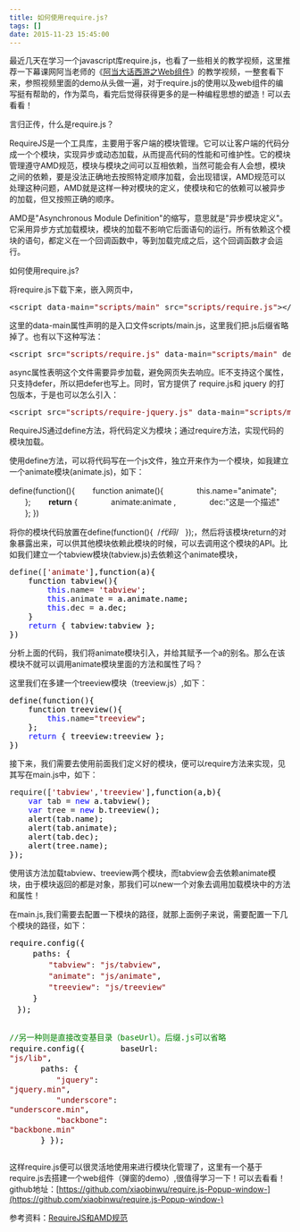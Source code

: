 ```yaml
---
title: 如何使用require.js?
tags: []
date: 2015-11-23 15:45:00
---
```


最近几天在学习一个javascript库require.js，也看了一些相关的教学视频，这里推荐一下幕课网阿当老师的《[阿当大话西游之Web组件](http://www.imooc.com/learn/99)》的教学视频，一整套看下来，参照视频里面的demo从头做一遍，对于require.js的使用以及web组件的编写挺有帮助的，作为菜鸟，看完后觉得获得更多的是一种编程思想的塑造！可以去看看！

言归正传，什么是require.js？

RequireJS是一个工具库，主要用于客户端的模块管理。它可以让客户端的代码分成一个个模块，实现异步或动态加载，从而提高代码的性能和可维护性。它的模块管理遵守AMD规范，模块与模块之间可以互相依赖，当然可能会有人会想，模块之间的依赖，要是没法正确地去按照特定顺序加载，会出现错误，AMD规范可以处理这种问题，AMD就是这样一种对模块的定义，使模块和它的依赖可以被异步的加载，但又按照正确的顺序。

AMD是"Asynchronous Module Definition"的缩写，意思就是"异步模块定义"。它采用异步方式加载模块，模块的加载不影响它后面语句的运行。所有依赖这个模块的语句，都定义在一个回调函数中，等到加载完成之后，这个回调函数才会运行。

如何使用require.js?

将require.js下载下来，嵌入网页中，

<div class="cnblogs_code">
<pre>&lt;script data-main=<span style="color: #800000;">"</span><span style="color: #800000;">scripts/main</span><span style="color: #800000;">"</span> src=<span style="color: #800000;">"</span><span style="color: #800000;">scripts/require.js</span><span style="color: #800000;">"</span>&gt;&lt;/script&gt;</pre>
</div>

这里的data-main属性声明的是入口文件scripts/main.js，这里我们把.js后缀省略掉了。也有以下这种写法：

<div class="cnblogs_code">
<pre>&lt;script src=<span style="color: #800000;">"</span><span style="color: #800000;">scripts/require.js</span><span style="color: #800000;">"</span> data-main=<span style="color: #800000;">"</span><span style="color: #800000;">scripts/main</span><span style="color: #800000;">"</span> defer <span style="color: #0000ff;">async</span>=<span style="color: #800000;">"</span><span style="color: #800000;">true</span><span style="color: #800000;">"</span> &gt;&lt;/script&gt;</pre>
</div>

async属性表明这个文件需要异步加载，避免网页失去响应。IE不支持这个属性，只支持defer，所以把defer也写上。同时，官方提供了 require.js和 jquery 的打包版本，于是也可以怎么引入：

<div class="cnblogs_code">
<pre>&lt;script src=<span style="color: #800000;">"</span><span style="color: #800000;">scripts/require-jquery.js</span><span style="color: #800000;">"</span> data-main=<span style="color: #800000;">"</span><span style="color: #800000;">scripts/main</span><span style="color: #800000;">"</span> defer <span style="color: #0000ff;">async</span>=<span style="color: #800000;">"</span><span style="color: #800000;">true</span><span style="color: #800000;">"</span> &gt;&lt;/script&gt;</pre>
</div>

RequireJS通过define方法，将代码定义为模块；通过require方法，实现代码的模块加载。

使用define方法，可以将代码写在一个js文件，独立开来作为一个模块，如我建立一个animate模块(animate.js)，如下：

<div class="cnblogs_code">

define(function(){ 
	　　function animate(){ 
		　　　　this.name="animate";
	　　};
	　　**return** { 
			　　　　animate:animate ,
			　　　　dec:"这是一个描述"
	　　};
})

</div>

将你的模块代码放置在define(function(){ &nbsp;/*代码*/ &nbsp; });，然后将该模块return的对象暴露出来，可以供其他模块依赖此模块的时候，可以去调用这个模块的API。比如我们建立一个tabview模块(tabview.js)去依赖这个animate模块，

<div class="cnblogs_code">
<pre>define([<span style="color: #800000;">'</span><span style="color: #800000;">animate</span><span style="color: #800000;">'</span><span style="color: #000000;">],function(a){
    function tabview(){ 
        </span><span style="color: #0000ff;">this</span>.name= <span style="color: #800000;">'</span><span style="color: #800000;">tabview</span><span style="color: #800000;">'</span><span style="color: #000000;">;
        </span><span style="color: #0000ff;">this</span>.animate =<span style="color: #000000;"> a.animate.name;
        </span><span style="color: #0000ff;">this</span>.dec =<span style="color: #000000;"> a.dec;
    } 
    </span><span style="color: #0000ff;">return</span><span style="color: #000000;"> { tabview:tabview };
})</span></pre>
</div>

分析上面的代码，我们将animate模块引入，并给其赋予一个a的别名。那么在该模块不就可以调用animate模块里面的方法和属性了吗？

这里我们在多建一个treeview模块（treeview.js）,如下：

<div class="cnblogs_code">
<pre><span style="color: #000000;">define(function(){ 
    function treeview(){ 
        </span><span style="color: #0000ff;">this</span>.name=<span style="color: #800000;">"</span><span style="color: #800000;">treeview</span><span style="color: #800000;">"</span><span style="color: #000000;">;
    };
    </span><span style="color: #0000ff;">return</span><span style="color: #000000;"> { treeview:treeview };
})</span></pre>
</div>

接下来，我们需要去使用前面我们定义好的模块，便可以require方法来实现，见其写在main.js中，如下：

<div class="cnblogs_code">
<pre>require([<span style="color: #800000;">'</span><span style="color: #800000;">tabview</span><span style="color: #800000;">'</span>,<span style="color: #800000;">'</span><span style="color: #800000;">treeview</span><span style="color: #800000;">'</span><span style="color: #000000;">],function(a,b){ 
    </span><span style="color: #0000ff;">var</span> tab = <span style="color: #0000ff;">new</span><span style="color: #000000;"> a.tabview();
    </span><span style="color: #0000ff;">var</span> tree = <span style="color: #0000ff;">new</span><span style="color: #000000;"> b.treeview();
    alert(tab.name);
    alert(tab.animate);
    alert(tab.dec);
    alert(tree.name);
});</span></pre>
</div>

使用该方法加载tabview、treeview两个模块，而tabview会去依赖animate模块，由于模块返回的都是对象，那我们可以new一个对象去调用加载模块中的方法和属性！

在main.js,我们需要去配置一下模块的路径，就那上面例子来说，需要配置一下几个模块的路径，如下：

<div class="cnblogs_code">
<pre><span style="color: #000000;">require.config({
　　　paths: {
　　　　　</span><span style="color: #800000;">"</span><span style="color: #800000;">tabview</span><span style="color: #800000;">"</span>: <span style="color: #800000;">"</span><span style="color: #800000;">js/tabview</span><span style="color: #800000;">"</span><span style="color: #000000;">,
　　　　　</span><span style="color: #800000;">"</span><span style="color: #800000;">animate</span><span style="color: #800000;">"</span>: <span style="color: #800000;">"</span><span style="color: #800000;">js/animate</span><span style="color: #800000;">"</span><span style="color: #000000;">,
　　　　　</span><span style="color: #800000;">"</span><span style="color: #800000;">treeview</span><span style="color: #800000;">"</span>: <span style="color: #800000;">"</span><span style="color: #800000;">js/treeview</span><span style="color: #800000;">"</span><span style="color: #000000;">
　　　}
　});

</span><span style="color: #008000;">//</span><span style="color: #008000;">另一种则是直接改变基目录（baseUrl）。后缀.js可以省略</span>
<span style="color: #000000;">require.config({
　　　　baseUrl: </span><span style="color: #800000;">"</span><span style="color: #800000;">js/lib</span><span style="color: #800000;">"</span><span style="color: #000000;">,
　　　　paths: {
　　　　　　</span><span style="color: #800000;">"</span><span style="color: #800000;">jquery</span><span style="color: #800000;">"</span>: <span style="color: #800000;">"</span><span style="color: #800000;">jquery.min</span><span style="color: #800000;">"</span><span style="color: #000000;">,
　　　　　　</span><span style="color: #800000;">"</span><span style="color: #800000;">underscore</span><span style="color: #800000;">"</span>: <span style="color: #800000;">"</span><span style="color: #800000;">underscore.min</span><span style="color: #800000;">"</span><span style="color: #000000;">,
　　　　　　</span><span style="color: #800000;">"</span><span style="color: #800000;">backbone</span><span style="color: #800000;">"</span>: <span style="color: #800000;">"</span><span style="color: #800000;">backbone.min</span><span style="color: #800000;">"</span><span style="color: #000000;">
　　　　}
});</span></pre>
</div>

这样require.js便可以很灵活地使用来进行模块化管理了，这里有一个基于require.js去搭建一个web组件（弹窗的demo）,很值得学习一下！可以去看看！github地址：[https://github.com/xiaobinwu/require.js-Popup-window-](https://github.com/xiaobinwu/require.js-Popup-window-)

参考资料：[RequireJS和AMD规范](http://javascript.ruanyifeng.com/tool/requirejs.html)